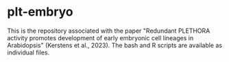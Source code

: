 # plt-embryo
This is the repository associated with the paper "Redundant PLETHORA activity promotes development of early embryonic cell lineages in Arabidopsis" (Kerstens et al., 2023). The bash and R scripts are available as individual files. 
